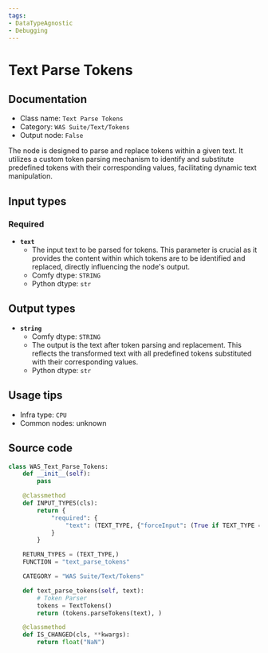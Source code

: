 ```yaml
---
tags:
- DataTypeAgnostic
- Debugging
---
```


# Text Parse Tokens
## Documentation
- Class name: `Text Parse Tokens`
- Category: `WAS Suite/Text/Tokens`
- Output node: `False`

The node is designed to parse and replace tokens within a given text. It utilizes a custom token parsing mechanism to identify and substitute predefined tokens with their corresponding values, facilitating dynamic text manipulation.
## Input types
### Required
- **`text`**
    - The input text to be parsed for tokens. This parameter is crucial as it provides the content within which tokens are to be identified and replaced, directly influencing the node's output.
    - Comfy dtype: `STRING`
    - Python dtype: `str`
## Output types
- **`string`**
    - Comfy dtype: `STRING`
    - The output is the text after token parsing and replacement. This reflects the transformed text with all predefined tokens substituted with their corresponding values.
    - Python dtype: `str`
## Usage tips
- Infra type: `CPU`
- Common nodes: unknown


## Source code
```python
class WAS_Text_Parse_Tokens:
    def __init__(self):
        pass

    @classmethod
    def INPUT_TYPES(cls):
        return {
            "required": {
                "text": (TEXT_TYPE, {"forceInput": (True if TEXT_TYPE == 'STRING' else False)}),
            }
        }

    RETURN_TYPES = (TEXT_TYPE,)
    FUNCTION = "text_parse_tokens"

    CATEGORY = "WAS Suite/Text/Tokens"

    def text_parse_tokens(self, text):
        # Token Parser
        tokens = TextTokens()
        return (tokens.parseTokens(text), )

    @classmethod
    def IS_CHANGED(cls, **kwargs):
        return float("NaN")

```
